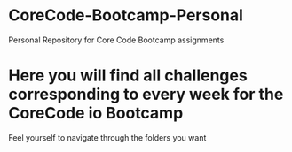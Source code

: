 # CoreCode-Bootcamp-Personal
Personal Repository for Core Code Bootcamp assignments <br>
<h1>Here you will find all challenges corresponding to every week for the CoreCode io Bootcamp</h1>
<p> Feel yourself to navigate through the folders you want</p>
